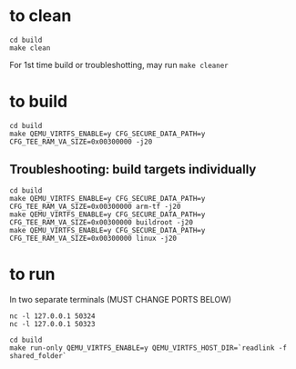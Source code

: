 # to clean
```
cd build 
make clean
```
For 1st time build or troubleshotting, may run `make cleaner`

# to build
```
cd build
make QEMU_VIRTFS_ENABLE=y CFG_SECURE_DATA_PATH=y CFG_TEE_RAM_VA_SIZE=0x00300000 -j20
```

## Troubleshooting: build targets individually
```
cd build
make QEMU_VIRTFS_ENABLE=y CFG_SECURE_DATA_PATH=y CFG_TEE_RAM_VA_SIZE=0x00300000 arm-tf -j20
make QEMU_VIRTFS_ENABLE=y CFG_SECURE_DATA_PATH=y CFG_TEE_RAM_VA_SIZE=0x00300000 buildroot -j20
make QEMU_VIRTFS_ENABLE=y CFG_SECURE_DATA_PATH=y CFG_TEE_RAM_VA_SIZE=0x00300000 linux -j20
```


# to run 
In two separate terminals (MUST CHANGE PORTS BELOW)
```
nc -l 127.0.0.1 50324
nc -l 127.0.0.1 50323
```

```
cd build
make run-only QEMU_VIRTFS_ENABLE=y QEMU_VIRTFS_HOST_DIR=`readlink -f shared_folder`
```

